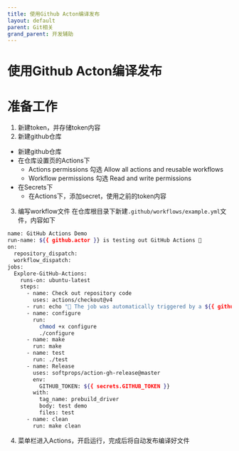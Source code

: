 ```yaml
---
title: 使用Github Acton编译发布
layout: default
parent: Git相关
grand_parent: 开发辅助
---
```


# 使用Github Acton编译发布
# 准备工作
1. 新建token，并存储token内容
2. 新建github仓库
- 新建github仓库
- 在仓库设置页的Actions下
  - Actions permissions 勾选 Allow all actions and reusable workflows
  - Workflow permissions 勾选 Read and write permissions
- 在Secrets下
  - 在Actions下，添加secret，使用之前的token内容
3. 编写workflow文件
  在仓库根目录下新建`.github/workflows/example.yml`文件，内容如下
```bash
name: GitHub Actions Demo
run-name: ${{ github.actor }} is testing out GitHub Actions 🚀
on:
  repository_dispatch:
  workflow_dispatch:
jobs:
  Explore-GitHub-Actions:
    runs-on: ubuntu-latest
    steps:
      - name: Check out repository code
        uses: actions/checkout@v4
      - run: echo "🎉 The job was automatically triggered by a ${{ github.event_name }} event."
      - name: configure
        run:
          chmod +x configure
          ./configure
      - name: make
        run: make
      - name: test
        run: ./test
      - name: Release
        uses: softprops/action-gh-release@master
        env:
          GITHUB_TOKEN: ${{ secrets.GITHUB_TOKEN }}
        with: 
          tag_name: prebuild_driver
          body: test demo
          files: test
      - name: clean
        run: make clean
```
4. 菜单栏进入Actions，开启运行，完成后将自动发布编译好文件
